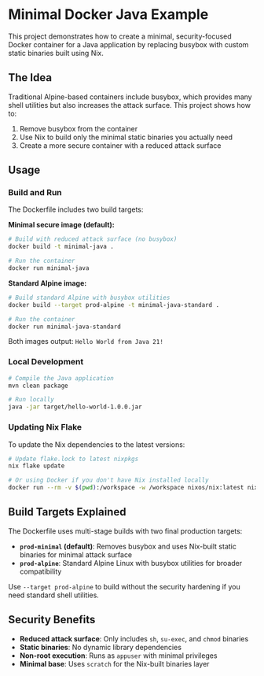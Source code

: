 # Minimal Docker Java Example

This project demonstrates how to create a minimal, security-focused Docker container for a Java application by replacing busybox with custom static binaries built using Nix.

## The Idea

Traditional Alpine-based containers include busybox, which provides many shell utilities but also increases the attack surface. This project shows how to:

1. Remove busybox from the container
2. Use Nix to build only the minimal static binaries you actually need
3. Create a more secure container with a reduced attack surface

## Usage

### Build and Run

The Dockerfile includes two build targets:

**Minimal secure image (default):**
```bash
# Build with reduced attack surface (no busybox)
docker build -t minimal-java .

# Run the container
docker run minimal-java
```

**Standard Alpine image:**
```bash
# Build standard Alpine with busybox utilities
docker build --target prod-alpine -t minimal-java-standard .

# Run the container
docker run minimal-java-standard
```

Both images output: `Hello World from Java 21!`

### Local Development

```bash
# Compile the Java application
mvn clean package

# Run locally
java -jar target/hello-world-1.0.0.jar
```

### Updating Nix Flake

To update the Nix dependencies to the latest versions:

```bash
# Update flake.lock to latest nixpkgs
nix flake update

# Or using Docker if you don't have Nix installed locally
docker run --rm -v $(pwd):/workspace -w /workspace nixos/nix:latest nix --extra-experimental-features 'nix-command flakes' flake update
```

## Build Targets Explained

The Dockerfile uses multi-stage builds with two final production targets:

- **`prod-minimal` (default)**: Removes busybox and uses Nix-built static binaries for minimal attack surface
- **`prod-alpine`**: Standard Alpine Linux with busybox utilities for broader compatibility

Use `--target prod-alpine` to build without the security hardening if you need standard shell utilities.

## Security Benefits

- **Reduced attack surface**: Only includes `sh`, `su-exec`, and `chmod` binaries
- **Static binaries**: No dynamic library dependencies
- **Non-root execution**: Runs as `appuser` with minimal privileges
- **Minimal base**: Uses `scratch` for the Nix-built binaries layer